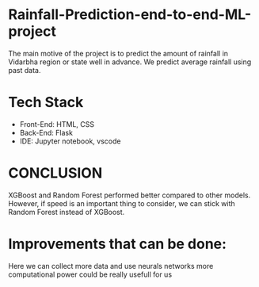 # Rainfall-Prediction-end-to-end-ML-project

The main motive of the project is to predict the amount of rainfall in Vidarbha region or state well in advance. We predict average rainfall using past data.


# Tech Stack

* Front-End: HTML, CSS
* Back-End: Flask
* IDE: Jupyter notebook, vscode


# CONCLUSION

XGBoost and Random Forest performed better compared to other models. However, if speed is an important thing to consider, we can stick with Random Forest instead of XGBoost.


# Improvements that can be done:

Here we can collect more data and use neurals networks
more computational power could be really usefull for us